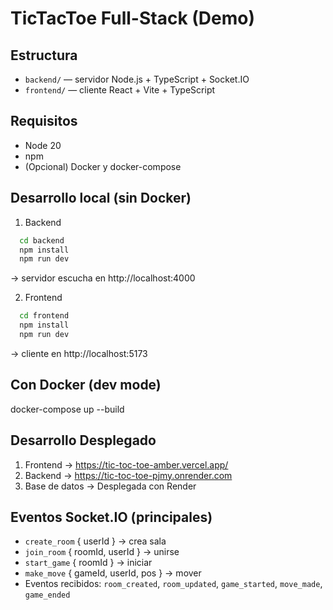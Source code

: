 # TicTacToe Full-Stack (Demo)

## Estructura
- `backend/` — servidor Node.js + TypeScript + Socket.IO
- `frontend/` — cliente React + Vite + TypeScript

## Requisitos
- Node 20
- npm
- (Opcional) Docker y docker-compose

## Desarrollo local (sin Docker)
1. Backend
```bash
  cd backend
  npm install
  npm run dev
```
  -> servidor escucha en http://localhost:4000

2. Frontend
```bash
  cd frontend
  npm install
  npm run dev
```
  -> cliente en http://localhost:5173

## Con Docker (dev mode)
docker-compose up --build

## Desarrollo Desplegado

1. Frontend -> https://tic-toc-toe-amber.vercel.app/
2. Backend -> https://tic-toc-toe-pjmy.onrender.com
3. Base de datos -> Desplegada con Render

## Eventos Socket.IO (principales)
- `create_room` { userId } -> crea sala
- `join_room` { roomId, userId } -> unirse
- `start_game` { roomId } -> iniciar
- `make_move` { gameId, userId, pos } -> mover
- Eventos recibidos: `room_created`, `room_updated`, `game_started`, `move_made`, `game_ended`

